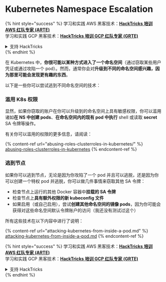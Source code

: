 # Kubernetes Namespace Escalation

{% hint style="success" %}
学习和实践 AWS 黑客技术：<img src="../../.gitbook/assets/image (1).png" alt="" data-size="line">[**HackTricks 培训 AWS 红队专家 (ARTE)**](https://training.hacktricks.xyz/courses/arte)<img src="../../.gitbook/assets/image (1).png" alt="" data-size="line">\
学习和实践 GCP 黑客技术：<img src="../../.gitbook/assets/image (2).png" alt="" data-size="line">[**HackTricks 培训 GCP 红队专家 (GRTE)**<img src="../../.gitbook/assets/image (2).png" alt="" data-size="line">](https://training.hacktricks.xyz/courses/grte)

<details>

<summary>支持 HackTricks</summary>

* 查看 [**订阅计划**](https://github.com/sponsors/carlospolop)!
* **加入** 💬 [**Discord 群组**](https://discord.gg/hRep4RUj7f) 或 [**Telegram 群组**](https://t.me/peass) 或 **关注** 我们的 **Twitter** 🐦 [**@hacktricks\_live**](https://twitter.com/hacktricks\_live)**.**
* **通过向** [**HackTricks**](https://github.com/carlospolop/hacktricks) 和 [**HackTricks Cloud**](https://github.com/carlospolop/hacktricks-cloud) GitHub 仓库提交 PR 分享黑客技巧。

</details>
{% endhint %}

在 Kubernetes 中，**你很可能以某种方式进入了一个命名空间**（通过窃取某些用户凭证或通过攻陷一个 pod）。然而，通常你会对**升级到不同的命名空间感兴趣，因为那里可能会发现更有趣的东西**。

以下是一些你可以尝试逃到不同命名空间的技术：

### 滥用 K8s 权限

显然，如果你窃取的账户在你可以升级到的命名空间上具有敏感权限，你可以滥用诸如**在 NS 中创建 pods**、**在命名空间内的现有 pod 中执行** shell 或读取 **secret** SA 令牌等操作。

有关你可以滥用的权限的更多信息，请阅读：

{% content-ref url="abusing-roles-clusterroles-in-kubernetes/" %}
[abusing-roles-clusterroles-in-kubernetes](abusing-roles-clusterroles-in-kubernetes/)
{% endcontent-ref %}

### 逃到节点

如果你可以逃到节点，无论是因为你攻陷了一个 pod 并且可以逃脱，还是因为你可以创建一个特权 pod 并逃脱，你可以做几件事情来窃取其他 SA 令牌：

* 检查节点上运行的其他 Docker 容器中**挂载的 SA 令牌**
* 检查节点上**具有额外权限的新 kubeconfig 文件**
* 如果启用（或自己启用），尝试**创建其他命名空间的镜像 pods**，因为你可能会获得对这些命名空间默认令牌账户的访问（我还没有测试过这个）

所有这些技术在以下内容中进行了说明：

{% content-ref url="attacking-kubernetes-from-inside-a-pod.md" %}
[attacking-kubernetes-from-inside-a-pod.md](attacking-kubernetes-from-inside-a-pod.md)
{% endcontent-ref %}

{% hint style="success" %}
学习和实践 AWS 黑客技术：<img src="../../.gitbook/assets/image (1).png" alt="" data-size="line">[**HackTricks 培训 AWS 红队专家 (ARTE)**](https://training.hacktricks.xyz/courses/arte)<img src="../../.gitbook/assets/image (1).png" alt="" data-size="line">\
学习和实践 GCP 黑客技术：<img src="../../.gitbook/assets/image (2).png" alt="" data-size="line">[**HackTricks 培训 GCP 红队专家 (GRTE)**<img src="../../.gitbook/assets/image (2).png" alt="" data-size="line">](https://training.hacktricks.xyz/courses/grte)

<details>

<summary>支持 HackTricks</summary>

* 查看 [**订阅计划**](https://github.com/sponsors/carlospolop)!
* **加入** 💬 [**Discord 群组**](https://discord.gg/hRep4RUj7f) 或 [**Telegram 群组**](https://t.me/peass) 或 **关注** 我们的 **Twitter** 🐦 [**@hacktricks\_live**](https://twitter.com/hacktricks\_live)**.**
* **通过向** [**HackTricks**](https://github.com/carlospolop/hacktricks) 和 [**HackTricks Cloud**](https://github.com/carlospolop/hacktricks-cloud) GitHub 仓库提交 PR 分享黑客技巧。

</details>
{% endhint %}
